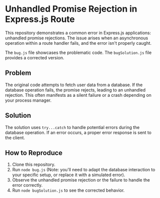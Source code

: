 # Unhandled Promise Rejection in Express.js Route

This repository demonstrates a common error in Express.js applications: unhandled promise rejections.  The issue arises when an asynchronous operation within a route handler fails, and the error isn't properly caught.

The `bug.js` file showcases the problematic code.  The `bugSolution.js` file provides a corrected version.

## Problem
The original code attempts to fetch user data from a database. If the database operation fails, the promise rejects, leading to an unhandled rejection.  This often manifests as a silent failure or a crash depending on your process manager.

## Solution
The solution uses `try...catch` to handle potential errors during the database operation.  If an error occurs, a proper error response is sent to the client.

## How to Reproduce
1. Clone this repository.
2. Run `node bug.js` (Note: you'll need to adapt the database interaction to your specific setup, or replace it with a simulated error).
3. Observe the unhandled promise rejection or the failure to handle the error correctly.
4. Run `node bugSolution.js` to see the corrected behavior. 